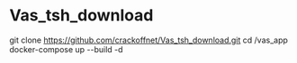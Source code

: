 # Vas_tsh_download

git clone https://github.com/crackoffnet/Vas_tsh_download.git
cd /vas_app
docker-compose up --build -d
